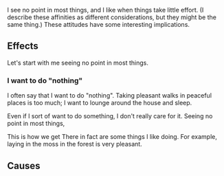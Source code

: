 I see no point in most things, and I like when things take little effort.
(I describe these affinities as different considerations, but they might be
the same thing.) These attitudes have some interesting implications.

## Effects
Let's start with me seeing no point in most things.


### I want to do "nothing"
I often say that I want to do "nothing". Taking pleasant walks in peaceful
places is too much; I want to lounge around the house and sleep.

Even if I sort of want to do something, I don't really care for it.
Seeing no point in most things,




This is how we get There in fact are
some things I like doing. For example, laying in the moss in the forest
is very pleasant.


## Causes

